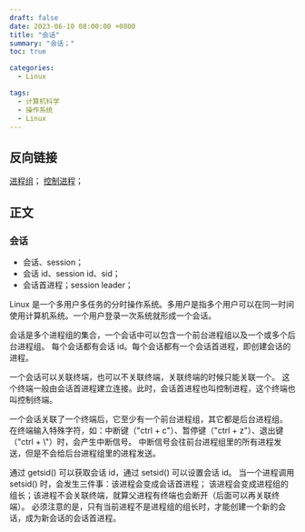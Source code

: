 ```yaml
---
draft: false
date: 2023-06-10 08:00:00 +0800
title: "会话"
summary: "会话；"
toc: true

categories:
  - Linux

tags:
  - 计算机科学
  - 操作系统
  - Linux
---
```


## 反向链接

[进程组](/计算机/operating-system/linux/进程组)；
[控制进程](/计算机/operating-system/linux/控制进程)；

## 正文

### 会话

- 会话、session；
- 会话 id、session id、sid；
- 会话首进程；session leader；

Linux 是一个多用户多任务的分时操作系统。多用户是指多个用户可以在同一时间使用计算机系统。一个用户登录一次系统就形成一个会话。

会话是多个进程组的集合，一个会话中可以包含一个前台进程组以及一个或多个后台进程组。
每个会话都有会话 id。每个会话都有一个会话首进程，即创建会话的进程。

一个会话可以关联终端，也可以不关联终端，关联终端的时候只能关联一个。
这个终端一般由会话首进程建立连接。此时，会话首进程也叫控制进程，这个终端也叫控制终端。

一个会话关联了一个终端后，它至少有一个前台进程组，其它都是后台进程组。
在终端输入特殊字符，如：中断键（"ctrl + c"）、暂停键（"ctrl + z"）、退出键（"ctrl + \\"）时，会产生中断信号。
中断信号会往前台进程组里的所有进程发送，但是不会给后台进程组里的进程发送。

通过 getsid() 可以获取会话 id，通过 setsid() 可以设置会话 id。
当一个进程调用 setsid() 时，会发生三件事：该进程会变成会话首进程；
该进程会变成进程组的组长；该进程不会关联终端，就算父进程有终端也会断开（后面可以再关联终端）。
必须注意的是，只有当前进程不是进程组的组长时，才能创建一个新的会话，成为新会话的会话首进程。
